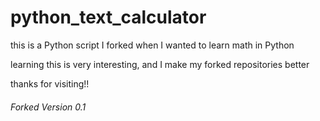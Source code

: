 # python_text_calculator


this is a Python script I forked when I wanted to learn math in Python

learning this is very interesting, and I make my forked repositories better

thanks for visiting!! 


###### Forked Version 0.1
